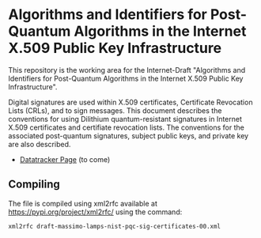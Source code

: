# Algorithms and Identifiers for Post-Quantum Algorithms in the Internet X.509 Public Key Infrastructure

This repository is the working area for the Internet-Draft "Algorithms and Identifiers for Post-Quantum Algorithms in the Internet X.509 Public Key Infrastructure". 

Digital signatures are used within X.509 certificates, Certificate Revocation Lists (CRLs), and to sign messages. This document describes the conventions for using Dilithium quantum-resistant signatures in Internet X.509 certificates and certifiate revocation lists.  The conventions for the associated post-quantum signatures, subject public keys, and private key are also described.

- [Datatracker Page](https://tools.ietf.org/wg/lamps/) (to come)

## Compiling
The file is compiled using xml2rfc available at https://pypi.org/project/xml2rfc/ using the command:
```
xml2rfc draft-massimo-lamps-nist-pqc-sig-certificates-00.xml
```
